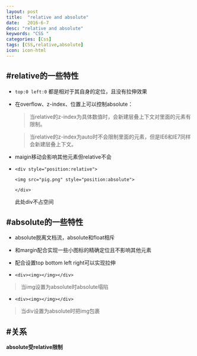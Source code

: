 ```yaml
---
layout: post
title:  "relative and absolute"
date:   2016-6-7
desc: "relative and absolute"
keywords: "CSS "
categories: [Css]
tags: [CSS,relative,absolute]
icon: icon-html
---
```

#relative的一些特性
------

- `top:0 left:0` 都是相对于其自身的定位，且没有拉伸效果

- 在overflow、z-index、位置上可以控制absolute：
     
   >  当relative的z-index为具体数值时，会新建层叠上下文对里面的元素有限制。
   
   >  当relative的z-index为auto时不会限制里面的元素，但是IE6和IE7同样会新建层叠上下文。
 

- maigin移动会影响其他元素但relative不会

-    `<div style="position:relative">`

     `<img src="pig.png" style="position:absolute">`

     `</div>` 

     此处div不占空间

#absolute的一些特性
------
- absolute脱离文档流，absolute和float相斥

- 和margin配合实现一些小图标的精确定位且不影响其他元素

- 配合设置top bottom left right可以实现拉伸

- `<div><img></img></div>`   
  
>  当img设置为absolute时absolute塌陷

-    `<div><img></img></div>`
>  当div设置为absolute时把img包裹



#关系
------
**absolute受relative限制**

 
